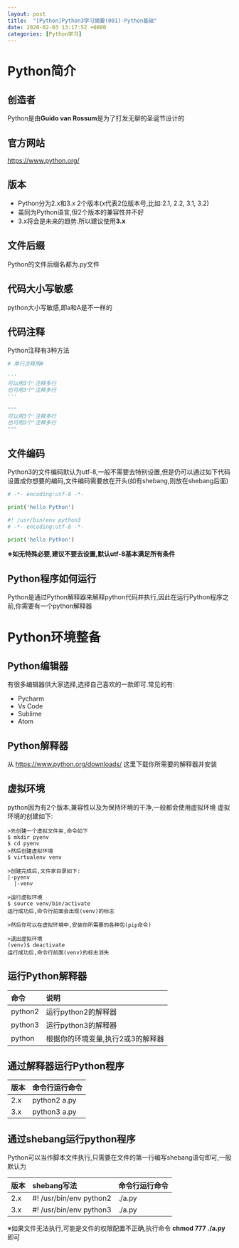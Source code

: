 ```yaml
---
layout: post
title:  "[Python]Python3学习摘要(001)-Python基础"
date: 2020-02-03 13:17:52 +0800
categories: [Python学习]
---
```


# Python简介
## 创造者
Python是由**Guido van Rossum**是为了打发无聊的圣诞节设计的

## 官方网站
https://www.python.org/

## 版本
- Python分为2.x和3.x 2个版本(x代表2位版本号,比如:2.1, 2.2, 3.1, 3.2)
- 虽同为Python语言,但2个版本的兼容性并不好
- 3.x将会是未来的趋势.所以建议使用**3.x**

## 文件后缀
Python的文件后缀名都为.py文件

## 代码大小写敏感
python大小写敏感,即a和A是不一样的

## 代码注释
Python注释有3种方法
``` python
# 单行注释用#

'''
可以用3个'注释多行
也可用3个"注释多行
'''

"""
可以用3个'注释多行
也可用3个"注释多行
"""
```

## 文件编码
Python3的文件编码默认为utf-8,一般不需要去特别设置,但是仍可以通过如下代码设置成你想要的编码,文件编码需要放在开头(如有shebang,则放在shebang后面)
``` python
# -*- encoding:utf-8 -*-

print('hello Python')
```

``` python
#! /usr/bin/env python3
# -*- encoding:utf-8 -*-

print('hello Python')
```
**※如无特殊必要,建议不要去设置,默认utf-8基本满足所有条件**

## Python程序如何运行
Python是通过Python解释器来解释python代码并执行,因此在运行Python程序之前,你需要有一个python解释器

# Python环境整备
## Python编辑器
有很多编辑器供大家选择,选择自己喜欢的一款即可.常见的有:
* Pycharm
* Vs Code
* Sublime
* Atom

## Python解释器
从 https://www.python.org/downloads/ 这里下载你所需要的解释器并安装

## 虚拟环境
python因为有2个版本,兼容性以及为保持环境的干净,一般都会使用虚拟环境
虚拟环境的创建如下:
```
>先创建一个虚拟文件夹,命令如下
$ mkdir pyenv
$ cd pyenv
>然后创建虚拟环境
$ virtualenv venv

>创建完成后,文件家目录如下:
|-pyenv
  |-venv

>运行虚拟环境
$ source venv/bin/activate
运行成功后,命令行前面会出现(venv)的标志

>然后你可以在虚拟环境中,安装你所需要的各种包(pip命令)

>退出虚拟环境
(venv)$ deactivate
运行成功后,命令行前面(venv)的标志消失
```

## 运行Python解释器
|命令|说明|
|:--|:--|
|python2|运行python2的解释器|
|python3|运行python3的解释器|
|python|根据你的环境变量,执行2或3的解释器|

## 通过解释器运行Python程序
|版本|命令行运行命令|
|:--|:--|
|2.x|python2 a.py|
|3.x|python3 a.py|

## 通过shebang运行python程序
Python可以当作脚本文件执行,只需要在文件的第一行编写shebang语句即可,一般默认为

|版本|shebang写法|命令行运行命令|
|:--|:--|:--|
|2.x|#! /usr/bin/env python2|./a.py|
|3.x|#! /usr/bin/env python3|./a.py|

※如果文件无法执行,可能是文件的权限配置不正确,执行命令 **chmod 777 ./a.py** 即可

